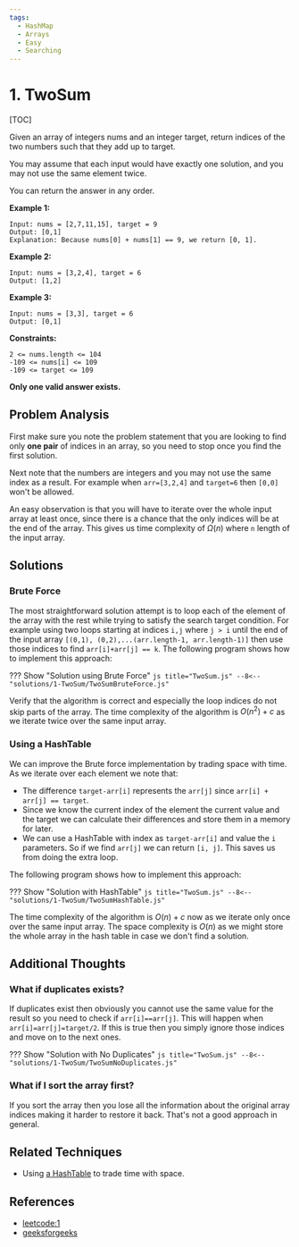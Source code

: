 ```yaml
---
tags:
  - HashMap
  - Arrays
  - Easy
  - Searching
---
```


# 1. TwoSum

[TOC]

Given an array of integers nums and an integer target, return indices of the two numbers such that they add up to target.

You may assume that each input would have exactly one solution, and you may not use the same element twice.

You can return the answer in any order.

**Example 1:**
```
Input: nums = [2,7,11,15], target = 9
Output: [0,1]
Explanation: Because nums[0] + nums[1] == 9, we return [0, 1].
```
**Example 2:**
```
Input: nums = [3,2,4], target = 6
Output: [1,2]
```
**Example 3:**
```
Input: nums = [3,3], target = 6
Output: [0,1]
```

**Constraints:**
```
2 <= nums.length <= 104
-109 <= nums[i] <= 109
-109 <= target <= 109
```

**Only one valid answer exists.**

## Problem Analysis

First make sure you note the problem statement that you are looking to find only **one pair** of indices in an array, so you need to stop once you find the first solution.

Next note that the numbers are integers and you may not use the same index as a result. For example when `arr=[3,2,4]` and `target=6` then `[0,0]` won't be allowed.

An easy observation is that you will have to iterate over the whole input array at least once, since there is a chance that the only indices will be at the end of the array. This gives us time complexity of $\Omega(n)$ where `n` length of the input array.

## Solutions

### Brute Force
The most straightforward solution attempt is to loop each of the element of the array with the rest while trying to satisfy the search target condition. For example using two loops starting at indices `i,j` where `j > i` until the end of the input array `[(0,1), (0,2),...(arr.length-1, arr.length-1)]` then use those indices to find `arr[i]+arr[j] == k`. The following program shows how to implement this approach:

??? Show "Solution using Brute Force"
    ```js title="TwoSum.js"
    --8<-- "solutions/1-TwoSum/TwoSumBruteForce.js"
    ```

Verify that the algorithm is correct and especially the loop indices do not skip parts of the array. The time complexity of the algorithm is $O(n^2)+c$ as we iterate twice over the same input array.

### Using a HashTable

We can improve the Brute force implementation by trading space with time. As we iterate over each element we note that:

- The difference `target-arr[i]` represents the `arr[j]` since `arr[i] + arr[j] == target`.
- Since we know the current index of the element the current value and the target we can calculate their differences and store them in a memory for later.
- We can use a HashTable with index as `target-arr[i]` and value the `i` parameters. So if we find `arr[j]` we can return `[i, j]`. This saves us from doing the extra loop.
 
The following program shows how to implement this approach:

??? Show "Solution with HashTable"
    ```js title="TwoSum.js"
    --8<-- "solutions/1-TwoSum/TwoSumHashTable.js"
    ```

The time complexity of the algorithm is $O(n)+c$ now as we iterate only once over the same input array. The space complexity is $O(n)$ as we might store the whole array in the hash table in case we don't find a solution.

## Additional Thoughts

### What if duplicates exists?

If duplicates exist then obviously you cannot use the same value for the result so you need to check if `arr[i]==arr[j]`. This will happen when `arr[i]=arr[j]=target/2`. If this is true then you simply ignore those indices and move on to the next ones.

??? Show "Solution with No Duplicates"
    ```js title="TwoSum.js"
    --8<-- "solutions/1-TwoSum/TwoSumNoDuplicates.js"
    ```

### What if I sort the array first?

If you sort the array then you lose all the information about the original array indices making it harder to restore it back. That's not a good approach in general.

## Related Techniques

* Using [a HashTable](/#2-consider-trading-time-with-space) to trade time with space.

## References
* [leetcode:1](https://leetcode.com/problems/two-sum/)
* [geeksforgeeks](https://www.geeksforgeeks.org/given-an-array-a-and-a-number-x-check-for-pair-in-a-with-sum-as-x/)